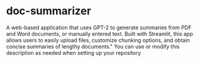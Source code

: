 # doc-summarizer
A web-based application that uses GPT-2 to generate summaries from PDF and Word documents, or manually entered text. Built with Streamlit, this app allows users to easily upload files, customize chunking options, and obtain concise summaries of lengthy documents."  You can use or modify this description as needed when setting up your repository

